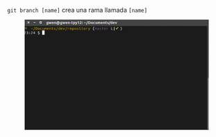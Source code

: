 `git branch [name]` crea una rama llamada `[name]`

<figure class="toggle-figure">
    <span class="toggle-figure__button"></span>
    <img class="toggle-figure__figure" alt="git branch" src="img/gif/git-branch.gif"/>
</figure>
